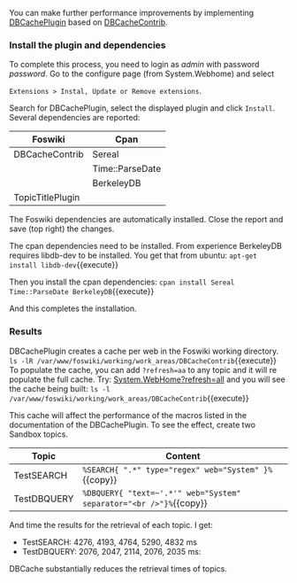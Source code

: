 You can make further performance improvements by implementing [DBCachePlugin](https://foswiki.org/Extensions/DBCachePlugin)
based on [DBCacheContrib](https://foswiki.org/Extensions/DBCachePlugin).

### Install the plugin and dependencies
To complete this process, you need to login as _admin_ with password _password_.
Go to the configure page (from System.Webhome) and select

`Extensions > Instal, Update or Remove extensions`.

Search for DBCachePlugin, select the displayed plugin and click `Install`. Several dependencies are reported:

| Foswiki | Cpan |
|---------|------|
|DBCacheContrib |Sereal |
|               |Time::ParseDate |
|               |BerkeleyDB |
|TopicTitlePlugin |         |

The Foswiki dependencies are automatically installed. Close the report and save (top right) the changes.

The cpan dependencies need to be installed. From experience BerkeleyDB requires libdb-dev to be installed.
You get that from ubuntu: `apt-get install libdb-dev`{{execute}}

Then you install the cpan dependencies:
`cpan install Sereal Time::ParseDate BerkeleyDB`{{execute}}

And this completes the installation.

### Results
DBCachePlugin creates a cache per web in the Foswiki working directory.
`ls -lR /var/www/foswiki/working/work_areas/DBCacheContrib`{{execute}}
To populate the cache, you can add `?refresh=aa` to any topic and it will re populate the full cache. Try:
[System.WebHome?refresh=all](https://[[HOST_SUBDOMAIN]]-80-[[KATACODA_HOST]].environments.katacoda.com/foswiki/System.WebHome?refresh=all)
and you will see the cache being built: `ls -l /var/www/foswiki/working/work_areas/DBCacheContrib`{{execute}}

This cache will affect the performance of the macros listed in the documentation of the DBCachePlugin. To see the effect, create two Sandbox topics.

| Topic | Content |
|-------|---------|
|TestSEARCH | `%SEARCH{ ".*" type="regex" web="System" }%`{{copy}} |
|TestDBQUERY | `%DBQUERY{ "text=~'.*'" web="System" separator="<br />"}%`{{copy}} |

And time the results for the retrieval of each topic. I get:
*   TestSEARCH: 4276, 4193, 4764, 5290, 4832 ms
*   TestDBQUERY: 2076, 2047, 2114, 2076, 2035 ms:

DBCache substantially reduces the retrieval times of topics.
